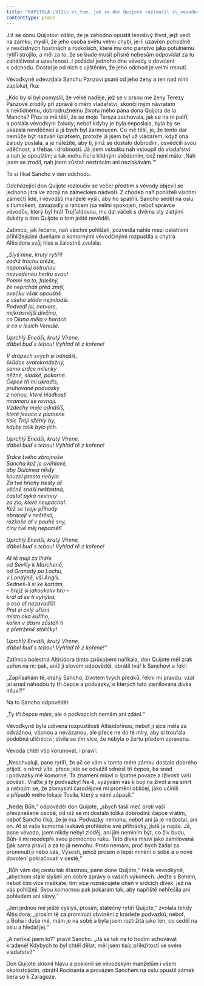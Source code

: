 ```yaml
---
title: "KAPITOLA LVII\\.o\_tom, jak se don Quijote rozloučil s\_vévodou a\_co ho potkalo s\_chytrou a\_rozpustilou Altisidorou, komornou vévodkyně\\."
contentType: prose
---
```


  

Již se donu Quijotovi zdálo, že je záhodno opustit lenošivý život, jejž vedl na zámku; myslil, že jeho osoba světu velmi chybí, je-li uzavřen pohodlně v nesčíslných hostinách a rozkoších, které mu ono panstvo jako potulnému rytíři strojilo, a měl za to, že se bude musit přísně nebesům odpovídat za tu zahálčivost a uzavřenost. I požádal jednoho dne vévody o dovolení k odchodu. Dostal je od nich s ujištěním, že jeho odchod je velmi rmoutí.

Vévodkyně odevzdala Sanchu Panzovi psaní od jeho ženy a ten nad nimi zaplakal, řka:

„Kdo by si byl pomyslil, že velké naděje, jež se v prsou mé ženy Terezy Panzové zrodily při zprávě o mém vladařství, skončí mým návratem k neklidnému, dobrodružnému životu mého pána dona Quijota de la Mancha? Přes to mě těší, že se moje Tereza zachovala, jak se na ni patří, a poslala vévodkyni žaludy; neboť kdyby je byla neposlala, byla by se ukázala nevděčnicí a já bych byl zarmoucen. Co mě těší, je, že tento dar nemůže být nazván úplatkem, protože já jsem byl už vladařem, když ona žaludy poslala, a je náležité, aby ti, jimž se dostalo dobrodiní, osvědčili svou vděčnost, a třebas i drobností. Já jsem vskutku nah vstoupil do vladařství a nah je opouštím; a tak mohu říci s klidným svědomím, což není málo: ‚Nah jsem se zrodil, nah jsem zůstal: neztrácím ani nezískávám.‘“

To si říkal Sancho v den odchodu.

Odcházející don Quijote rozloučiv se večer předtím s vévody objevil se jednoho jitra ve zbroji na zámeckém nádvoří. Z chodeb naň pohlíželi všichni zámečtí lidé, i vévodští manželé vyšli, aby ho spatřili. Sancho seděl na oslu s tlumokem, zavazadly a rancem jsa velmi spokojen, neboť správce vévodův, který byl hrál Trojfaldovou, mu dal váček s dvěma sty zlatými dukáty a don Quijote o tom ještě nevěděl.

Zatímco, jak řečeno, naň všichni pohlíželi, pozvedla náhle mezi ostatními přihlížejícími dueňami a komornými vévodčinými rozpustilá a chytrá Altisidora svůj hlas a žalostně zvolala:

_„Slyš mne, krutý rytíři!  
zadrž trochu otěže,  
neporaňuj ostruhou  
nezvedenou herku svou!  
Pomni na to, falešný,  
že neprcháš před zmijí,  
ovečku však opouštíš  
z všeho stáda nejmladší.  
Podvedl jsi, netvore,  
nejkrásnější dívčinu,  
co Diana měla v horách  
a co v lesích Venuše._

_Uprchlý Eneáši, krutý Virene,  
ďábel buď s tebou! Vyhlaď tě z kořene!_

_V drápech svých si odnášíš,  
škůdce svatokrádežný,  
samo srdce milenky  
něžné, sladké, pokorné.  
Čepce tři mi ukradls,  
pruhované podvazky  
z nohou, které hladkostí  
mramoru se rovnají.  
Vzdechy moje odnášíš,  
které jsouce z plamene  
tisíc Trójí sžehly by,  
kdyby tolik bylo jich._

_Uprchlý Eneáši, krutý Virene,  
ďábel buď s tebou! Vyhlaď tě z kořene!_

_Srdce tvého zbrojnoše  
Sancha kéž je svéhlavé,  
aby Dulcinea nikdy  
kouzel prosta nebyla.  
Za tvé hříchy tresty ať  
věčně snáší nešťastná,  
častoť pyká nevinný  
za zlo, které nespáchal.  
Kéž se tvoje příhody  
obracejí v neštěstí,  
rozkoše ať v pouhé sny,  
činy tvé měj nepaměť!_

_Uprchlý Eneáši, krutý Virene,  
ďábel buď s tebou! Vyhlaď tě z kořene!_

_Ať tě mají za lháře  
od Sevilly k Marcheně,  
od Granady po Lochu,  
v Londýně, vší Anglii.  
Sedneš-li si ke kartám,  
– hrejž si jakoukoliv hru –  
král ať se ti vyhýbá,  
o eso ať nezavadíš!  
Prst si celý uřízni  
místo oka kuřího,  
kořen v dásni zůstaň ti  
z přetržené stoličky!_

_Uprchlý Eneáši, krutý Virene,  
ďábel buď s tebou! Vyhlaď tě z kořene!“_

Zatímco bolestná Altisidora tímto způsobem naříkala, don Quijote měl zrak upřen na ni; pak, aniž jí slovem odpověděl, obrátil tvář k Sanchovi a řekl:

„Zapřísahám tě, drahý Sancho, životem tvých předků, řekni mi pravdu: vzal jsi snad náhodou ty tři čepce a podvazky, o kterých tato zamilovaná dívka mluví?“

Na to Sancho odpověděl:

„Ty tři čepce mám, ale o podvazcích nemám ani zdání.“

Vévodkyně byla udivena rozpustilostí Altisidořinou, neboť ji sice měla za odvážnou, vtipnou a nevázanou, ale přece ne do té míry, aby si troufala podobná uličnictví; divila se tím více, že nebyla o žertu předem zpravena.

Vévoda chtěl vtip korunovat, i pravil:

„Neschvaluji, pane rytíři, že ač se vám v tomto mém zámku dostalo dobrého přijetí, o němž víte, přece jste se odvážil odnést tři čepce, ba snad i podvazky mé komorné. Ta znamení mluví o špatné povaze a lživosti vaší pověsti. Vraťte jí ty podvazky! Ne-li, vyzývám vás k boji na život a na smrt a nebojím se, že zlomyslní čarodějové mi promění obličej, jako učinili v případě mého lokaje Tosíla, který s vámi zápasil.“

„Nedej Bůh,“ odpověděl don Quijote, „abych tasil meč proti vaší převznešené osobě, od níž se mi dostalo tolika dobrodiní: čepce vrátím, neboť Sancho říká, že je má. Podvazky nemohu, neboť ani já je nedostal, ani on. Ať si vaše komorná laskavě prohlédne své přihrádky, jistě je najde. Já, pane vévodo, jsem nikdy nebyl zloděj, ani jím nemíním být, co živ budu, Bůh-li mi neodepře svou pomocnou ruku. Tato dívka mluví jako zamilovaná (jak sama praví) a za to já nemohu. Proto nemám, proč bych žádal za prominutí ji nebo vás, Výsosti, jehož prosím o lepší mínění o sobě a o nové dovolení pokračovati v cestě.“

„Bůh vám dej cestu tak šťastnou, pane done Quijote,“ řekla vévodkyně, „abychom stále slyšeli jen dobré zprávy o vašich výkonech. Jeďte s Bohem, neboť čím více meškáte, tím více rozněcujete oheň v srdcích dívek, jež na vás pohlížejí. Svou komornou pak pokárám tak, aby napříště nehřešila ani pohledem ani slovy.“

„Jen jednou mě ještě vyslyš, prosím, statečný rytíři Quijote,“ zvolala tehdy Altisidora; „prosím tě za prominutí obvinění z krádeže podvazků, neboť, u Boha i duše mé, mám je na sobě a byla jsem roztržitá jako ten, co seděl na oslu a hledal jej.“

„A neříkal jsem to?“ pravil Sancho. „Já se tak na to hodím schovávat kradené! Kdybych to byl chtěl dělat, měl jsem tisíc příležitostí ve svém vladařství!“

Don Quijote sklonil hlavu a poklonil se vévodským manželům i všem okolostojícím, obrátil Rocinanta a provázen Sanchem na oslu opustil zámek bera se k Zaragoze.
